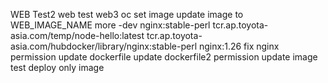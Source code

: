 WEB Test2
web test
web3
oc set image
update image to WEB_IMAGE_NAME
more -dev
nginx:stable-perl
tcr.ap.toyota-asia.com/temp/node-hello:latest
tcr.ap.toyota-asia.com/hubdocker/library/nginx:stable-perl
nginx:1.26
fix nginx permission
update dockerfile
update dockerfile2 permission
update image 
test deploy only image